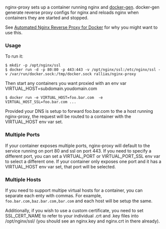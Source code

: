 nginx-proxy sets up a container running nginx and [docker-gen][1].  docker-gen generate reverse proxy configs for nginx and reloads nginx when containers they are started and stopped.

See [Automated Nginx Reverse Proxy for Docker][2] for why you might want to use this.

### Usage

To run it:

    $ mkdir -p /opt/nginx/ssl
    $ docker run -d -p 80:80 -p 443:443 -v /opt/nginx/ssl:/etc/nginx/ssl -v /var/run/docker.sock:/tmp/docker.sock rallias/nginx-proxy

Then start any containers you want proxied with an env var VIRTUAL_HOST=subdomain.youdomain.com

    $ docker run -e VIRTUAL_HOST=foo.bar.com  -e VIRTUAL_HOST_SSL=foo.bar.com ...

Provided your DNS is setup to forward foo.bar.com to the a host running nginx-proxy, the request will be routed to a container with the VIRTUAL_HOST env var set.

### Multiple Ports

If your container exposes multiple ports, nginx-proxy will default to the service running on port 80 and ssl on port 443.  If you need to specify a different port, you can set a VIRTUAL_PORT or VIRTUAL_PORT_SSL env var to select a different one.  If your container only exposes one port and it has a VIRTUAL_HOST env var set, that port will be selected.

  [1]: https://github.com/jwilder/docker-gen
  [2]: http://jasonwilder.com/blog/2014/03/25/automated-nginx-reverse-proxy-for-docker/

### Multiple Hosts

If you need to support multipe virtual hosts for a container, you can separate each enty with commas.  For example, `foo.bar.com,baz.bar.com,bar.com` and each host will be setup the same.

Additionally, if you wish to use a custom certificate, you need to set SSL_CERT_NAME to refer to your individual .crt and .key files into /opt/nginx/ssl/ (you should see an nginx.key and nginx.crt in there already).
